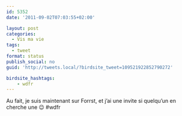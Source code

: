 ```yaml
---
id: 5352
date: '2011-09-02T07:03:55+02:00'

layout: post
categories:
  - Vis ma vie
tags:
  - tweet
format: status
publish_social: no
guid: 'http://tweets.local/?birdsite_tweet=109521922852790272'

birdsite_hashtags:
    - wdfr
---
```


Au fait, je suis maintenant sur Forrst, et j’ai une invite si quelqu’un en cherche une 😉 #wdfr